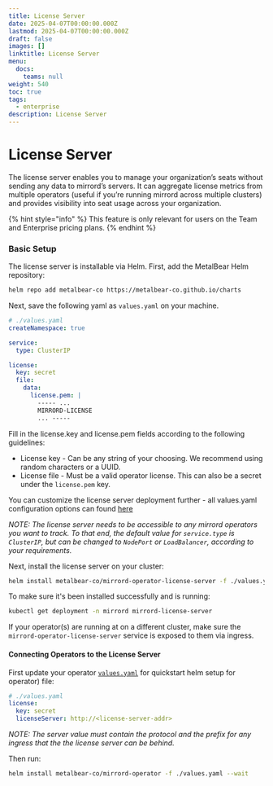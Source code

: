 ```yaml
---
title: License Server
date: 2025-04-07T00:00:00.000Z
lastmod: 2025-04-07T00:00:00.000Z
draft: false
images: []
linktitle: License Server
menu:
  docs:
    teams: null
weight: 540
toc: true
tags:
  - enterprise
description: License Server
---
```


# License Server

The license server enables you to manage your organization’s seats without sending any data to mirrord’s servers. It can aggregate license metrics from multiple operators (useful if you’re running mirrord across multiple clusters) and provides visibility into seat usage across your organization. 

{% hint style="info" %}
This feature is only relevant for users on the Team and Enterprise pricing plans.
{% endhint %}

### Basic Setup

The license server is installable via Helm. First, add the MetalBear Helm repository:

```bash
helm repo add metalbear-co https://metalbear-co.github.io/charts
```

Next, save the following yaml as `values.yaml` on your machine.

```yaml
# ./values.yaml
createNamespace: true

service:
  type: ClusterIP

license:
  key: secret
  file:
    data:
      license.pem: |
        ----- ... 
        MIRRORD-LICENSE 
        ... -----
```

Fill in the license.key and license.pem fields according to the following guidelines:

* License key - Can be any string of your choosing. We recommend using random characters or a UUID.
* License file - Must be a valid operator license. This can also be a secret under the `license.pem` key.

You can customize the license server deployment further - all values.yaml configuration options can found [here](https://raw.githubusercontent.com/metalbear-co/charts/main/mirrord-license-server/values.yaml)

_NOTE: The license server needs to be accessible to any mirrord operators you want to track. To that end, the default value for `service.type` is `ClusterIP`, but can be changed to `NodePort` or `LoadBalancer`, according to your requirements._

Next, install the license server on your cluster:

```bash
helm install metalbear-co/mirrord-operator-license-server -f ./values.yaml --wait
```

To make sure it's been installed successfully and is running:

```bash
kubectl get deployment -n mirrord mirrord-license-server
```

If your operator(s) are running at on a different cluster, make sure the `mirrord-operator-license-server` service is exposed to them via ingress.

#### Connecting Operators to the License Server

First update your operator [`values.yaml`](../overview/quick-start.md#helm) for quickstart helm setup for operator) file:

```yaml
# ./values.yaml
license:
  key: secret
  licenseServer: http://<license-server-addr>
```

_NOTE: The server value must contain the protocol and the prefix for any ingress that the the license server can be behind._

Then run:

```bash
helm install metalbear-co/mirrord-operator -f ./values.yaml --wait
```
